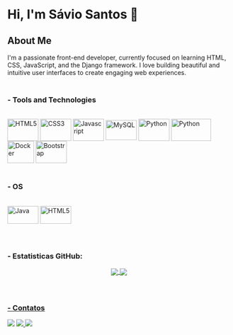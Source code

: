 # Hi, I'm Sávio Santos 👋

## About Me

I'm a passionate front-end developer, currently focused on learning HTML, CSS, JavaScript, and the Django framework. I love building beautiful and intuitive user interfaces to create engaging web experiences.

### <br> - Tools and Technologies
<div style="display: inline_block;"><br>
  <img align="center" alt="HTML5" height="50" width="70" src="https://cdn.jsdelivr.net/gh/devicons/devicon/icons/html5/html5-original.svg" />
  <img align="center" alt="CSS3" height="50" width="70" src="https://cdn.jsdelivr.net/gh/devicons/devicon/icons/css3/css3-original.svg" />
  <img align="center" alt="Javascript" height="50" width="70" src="https://cdn.jsdelivr.net/gh/devicons/devicon/icons/javascript/javascript-original.svg" />
  <img align="center" alt="MySQL" height="45" width="70" src="https://img.shields.io/badge/MySQL-005C84?style=for-the-badge&logo=mysql&logoColor=white" />
  <img align="center" alt="Python" height="50" width="70" src="https://cdn.jsdelivr.net/gh/devicons/devicon/icons/python/python-original.svg" />
  <img align="center" alt="Python" height="50" width="90" src="https://img.shields.io/badge/Django-092E20?style=for-the-badge&logo=django&logoColor=white" />
  <img align="center" alt="Docker" height="50" width="60" src="https://img.icons8.com/fluency/48/docker.png" />
  <img align="center" alt="Bootstrap" height="50" width="70" src="https://img.shields.io/badge/Bootstrap-563D7C?style=for-the-badge&logo=bootstrap&logoColor=white" /> 
  </div>

### <br> - OS
<div style="display: inline_block;"><br>
  <img align="center" alt="Java" height="40" width="70" src="https://img.shields.io/badge/Linux-FCC624?style=for-the-badge&logo=linux&logoColor=black" />
  <img align="center" alt="HTML5" height="40" width="70" src="https://img.shields.io/badge/Windows-0078D6?style=for-the-badge&logo=windows&logoColor=white" />

  </div>


### <br><br> - Estatisticas GitHub:
<div align="center">
  <a href="https://github.com/saviodev23">
  <img align="center" src="https://github-readme-stats.vercel.app/api?username=saviodev23&theme=blue-green"/>
  <img align="center" src="https://github-readme-stats.vercel.app/api/top-langs/?username=saviodev23&theme=radical&layout=compact&line_height=40&hide=css"/>
</div>
  
  
### <br><br> - Contatos
<div>
  <a href= "https://instagram.com/savio_dev" target="_blank"><img src="https://img.shields.io/badge/-Instagram-%23E4405F?style=for-the-badge&logo=instagram&logoColor=white" target="_blank"></a>
  <a href= "mailto:saviosantosifbaiano@gmail.com"><img src="https://img.shields.io/badge/Gmail-D14836?style=for-the-badge&logo=gmail&logoColor=white" target="_blank"</a>
  <a href= "https://www.linkedin.com/in/s%C3%A1vio-santos-147b0018a/" target="_blank"><img src="https://img.shields.io/badge/-LinkedIn-%230077B5?style=for-the-badge&logo=linkedin&logoColor=white" target="_blank"></a>   
</div>
